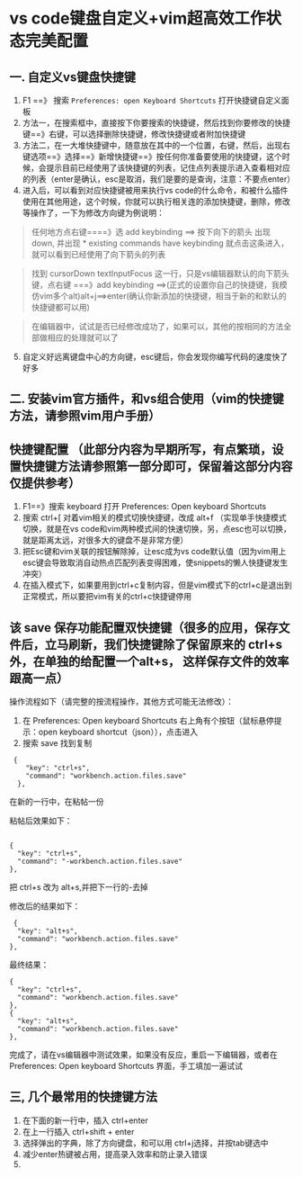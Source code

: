 # vs code键盘自定义+vim超高效工作状态完美配置

## 一. 自定义vs键盘快捷键

1. F1 ==》 搜索 ```Preferences: open Keyboard Shortcuts``` 打开快捷键自定义面板
2. 方法一，在搜索框中，直接按下你要搜索的快捷键，然后找到你要修改的快捷键==》右键，可以选择删除快捷键，修改快捷键或者附加快捷键
3. 方法二，在一大堆快捷键中，随意放在其中的一个位置，右键，然后，出现右键选项==》选择==》新增快捷键==》按任何你准备要使用的快捷键，这个时候，会提示目前已经使用了该快捷键的列表，记住点列表提示进入查看相对应的列表（enter是确认，esc是取消，我们是要的是查询，注意：不要点enter）
4. 进入后，可以看到对应快捷键被用来执行vs code的什么命令，和被什么插件使用在其他用途，这个时候，你就可以执行相关连的添加快捷键，删除，修改等操作了，一下为修改方向键为例说明：


> 任何地方点右键====》选 add keybinding ==> 按下向下的箭头 出现 down, 并出现 * existing commands have keybinding 就点击这条进入，就可以看到已经使用了向下箭头的列表

> 找到 cursorDown textInputFocus 这一行，只是vs编辑器默认的向下箭头键，点右键 ===》add keybinding ==>(正式的设置你自己的快捷键，我模仿vim多个alt)alt+j==>enter(确认你新添加的快捷键，相当于新的和默认的快捷键都可以用)

> 在编辑器中，试试是否已经修改成功了，如果可以，其他的按相同的方法全部做相应的处理就可以了

5. 自定义好远离键盘中心的方向键，esc键后，你会发现你编写代码的速度快了好多

  



## 二. 安装vim官方插件，和vs组合使用（vim的快捷键方法，请参照vim用户手册）


## 快捷键配置 （此部分内容为早期所写，有点繁琐，设置快捷键方法请参照第一部分即可，保留着这部分内容仅提供参考）

1. F1==》搜索 keyboard  打开 Preferences: Open keyboard Shortcuts
2. 搜索 ctrl+[  对着vim相关的模式切换快捷键，改成 alt+f （实现单手快捷模式切换，就是在vs code和vim两种模式间的快速切换，另，点esc也可以切换，就是距离太远，对很多大的键盘不是非常方便）
3. 把Esc键和vim关联的按钮解除掉，让esc成为vs code默认值（因为vim用上esc键会导致取消自动热点匹配列表变得困难，使snippets的懒人快捷键发生冲突）
4. 在插入模式下，如果要用到ctrl+c复制内容，但是vim模式下的ctrl+c是退出到正常模式，所以要把vim有关的ctrl+c快捷键停用

## 该 save 保存功能配置双快捷键（很多的应用，保存文件后，立马刷新，我们快捷键除了保留原来的 ctrl+s外，在单独的给配置一个alt+s， 这样保存文件的效率跟高一点）

操作流程如下（请完整的按流程操作，其他方式可能无法修改）：

1. 在 Preferences: Open keyboard Shortcuts 右上角有个按钮（鼠标悬停提示：open keyboard shortcut（json）），点击进入
2. 搜索 save 找到复制
```
 {
    "key": "ctrl+s",
    "command": "workbench.action.files.save"
  },
  ```
  在新的一行中，在粘帖一份
  
  粘帖后效果如下：
  ```
  
  {
    "key": "ctrl+s",
    "command": "-workbench.action.files.save"
  },
  ```
  把 ctrl+s 改为 alt+s,并把下一行的-去掉
  
  修改后的结果如下：
  ```
   {
    "key": "alt+s",
    "command": "workbench.action.files.save"
  },
  ```
  
  最终结果：
  
  ```
{
    "key": "ctrl+s",
    "command": "workbench.action.files.save"
  },
  {
    "key": "alt+s",
    "command": "workbench.action.files.save"
  },
  
 ```
 
 完成了，请在vs编辑器中测试效果，如果没有反应，重启一下编辑器，或者在 Preferences: Open keyboard Shortcuts 界面，手工填加一遍试试
 
 
 ## 三, 几个最常用的快捷键方法
 
 1. 在下面的新一行中，插入  ctrl+enter
 2. 在上一行插入 ctrl+shift + enter
 3. 选择弹出的字典，除了方向键盘，和可以用 ctrl+j选择，并按tab键选中
 4. 减少enter热键被占用，提高录入效率和防止录入错误
 5.
